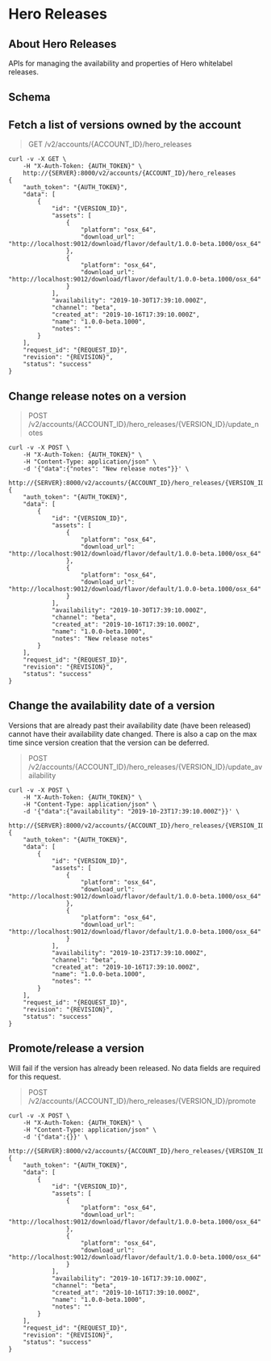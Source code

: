 # Hero Releases

## About Hero Releases

APIs for managing the availability and properties of Hero whitelabel releases.

## Schema



## Fetch a list of versions owned by the account

> GET /v2/accounts/{ACCOUNT_ID}/hero_releases

```shell
curl -v -X GET \
    -H "X-Auth-Token: {AUTH_TOKEN}" \
    http://{SERVER}:8000/v2/accounts/{ACCOUNT_ID}/hero_releases
{
    "auth_token": "{AUTH_TOKEN}",
    "data": [
        {
            "id": "{VERSION_ID}",
            "assets": [
                {
                    "platform": "osx_64",
                    "download_url": "http://localhost:9012/download/flavor/default/1.0.0-beta.1000/osx_64"
                },
                {
                    "platform": "osx_64",
                    "download_url": "http://localhost:9012/download/flavor/default/1.0.0-beta.1000/osx_64"
                }
            ],
            "availability": "2019-10-30T17:39:10.000Z",
            "channel": "beta",
            "created_at": "2019-10-16T17:39:10.000Z",
            "name": "1.0.0-beta.1000",
            "notes": ""
        }
    ],
    "request_id": "{REQUEST_ID}",
    "revision": "{REVISION}",
    "status": "success"
}
```

## Change release notes on a version

> POST /v2/accounts/{ACCOUNT_ID}/hero_releases/{VERSION_ID}/update_notes

```shell
curl -v -X POST \
    -H "X-Auth-Token: {AUTH_TOKEN}" \
    -H "Content-Type: application/json" \
    -d '{"data":{"notes": "New release notes"}}' \
    http://{SERVER}:8000/v2/accounts/{ACCOUNT_ID}/hero_releases/{VERSION_ID}/update_notes
{
    "auth_token": "{AUTH_TOKEN}",
    "data": [
        {
            "id": "{VERSION_ID}",
            "assets": [
                {
                    "platform": "osx_64",
                    "download_url": "http://localhost:9012/download/flavor/default/1.0.0-beta.1000/osx_64"
                },
                {
                    "platform": "osx_64",
                    "download_url": "http://localhost:9012/download/flavor/default/1.0.0-beta.1000/osx_64"
                }
            ],
            "availability": "2019-10-30T17:39:10.000Z",
            "channel": "beta",
            "created_at": "2019-10-16T17:39:10.000Z",
            "name": "1.0.0-beta.1000",
            "notes": "New release notes"
        }
    ],
    "request_id": "{REQUEST_ID}",
    "revision": "{REVISION}",
    "status": "success"
}
```

## Change the availability date of a version

Versions that are already past their availability date (have been released) cannot have their availability date changed. There is also a cap on the max time since version creation that the version can be deferred.

> POST /v2/accounts/{ACCOUNT_ID}/hero_releases/{VERSION_ID}/update_availability

```shell
curl -v -X POST \
    -H "X-Auth-Token: {AUTH_TOKEN}" \
    -H "Content-Type: application/json" \
    -d '{"data":{"availability": "2019-10-23T17:39:10.000Z"}}' \
    http://{SERVER}:8000/v2/accounts/{ACCOUNT_ID}/hero_releases/{VERSION_ID}/update_availability
{
    "auth_token": "{AUTH_TOKEN}",
    "data": [
        {
            "id": "{VERSION_ID}",
            "assets": [
                {
                    "platform": "osx_64",
                    "download_url": "http://localhost:9012/download/flavor/default/1.0.0-beta.1000/osx_64"
                },
                {
                    "platform": "osx_64",
                    "download_url": "http://localhost:9012/download/flavor/default/1.0.0-beta.1000/osx_64"
                }
            ],
            "availability": "2019-10-23T17:39:10.000Z",
            "channel": "beta",
            "created_at": "2019-10-16T17:39:10.000Z",
            "name": "1.0.0-beta.1000",
            "notes": ""
        }
    ],
    "request_id": "{REQUEST_ID}",
    "revision": "{REVISION}",
    "status": "success"
}
```

## Promote/release a version

Will fail if the version has already been released. No data fields are required for this request.

> POST /v2/accounts/{ACCOUNT_ID}/hero_releases/{VERSION_ID}/promote

```shell
curl -v -X POST \
    -H "X-Auth-Token: {AUTH_TOKEN}" \
    -H "Content-Type: application/json" \
    -d '{"data":{}}' \
    http://{SERVER}:8000/v2/accounts/{ACCOUNT_ID}/hero_releases/{VERSION_ID}/promote
{
    "auth_token": "{AUTH_TOKEN}",
    "data": [
        {
            "id": "{VERSION_ID}",
            "assets": [
                {
                    "platform": "osx_64",
                    "download_url": "http://localhost:9012/download/flavor/default/1.0.0-beta.1000/osx_64"
                },
                {
                    "platform": "osx_64",
                    "download_url": "http://localhost:9012/download/flavor/default/1.0.0-beta.1000/osx_64"
                }
            ],
            "availability": "2019-10-16T17:39:10.000Z",
            "channel": "beta",
            "created_at": "2019-10-16T17:39:10.000Z",
            "name": "1.0.0-beta.1000",
            "notes": ""
        }
    ],
    "request_id": "{REQUEST_ID}",
    "revision": "{REVISION}",
    "status": "success"
}
```
